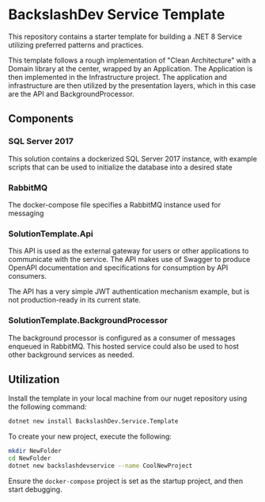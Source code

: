 # BackslashDev Service Template

This repository contains a starter template for building a .NET 8 Service utilizing preferred patterns and practices.

This template follows a rough implementation of "Clean Architecture" with a Domain library at the center, wrapped by an Application. The Application is then implemented in the Infrastructure project. The application and infrastructure are then utilized by the presentation layers, which in this case are the API and BackgroundProcessor.

## Components

### SQL Server 2017

This solution contains a dockerized SQL Server 2017 instance, with example scripts that can be used to initialize the database into a desired state

### RabbitMQ

The docker-compose file specifies a RabbitMQ instance used for messaging

### SolutionTemplate.Api

This API is used as the external gateway for users or other applications to communicate with the service. The API makes use of Swagger to produce OpenAPI documentation and specifications for consumption by API consumers.

The API has a very simple JWT authentication mechanism example, but is not production-ready in its current state.

### SolutionTemplate.BackgroundProcessor

The background processor is configured as a consumer of messages enqueued in RabbitMQ. This hosted service could also be used to host other background services as needed.

## Utilization

Install the template in your local machine from our nuget repository using the following command:

```sh
dotnet new install BackslashDev.Service.Template
```

To create your new project, execute the following:

```sh
mkdir NewFolder
cd NewFolder
dotnet new backslashdevservice --name CoolNewProject
```

Ensure the `docker-compose` project is set as the startup project, and then start debugging.
